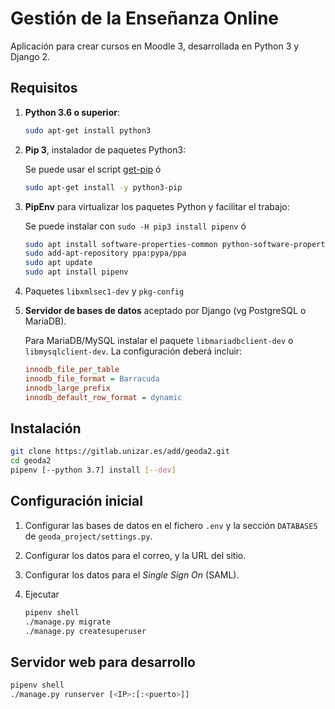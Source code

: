Gestión de la Enseñanza Online
==============================

Aplicación para crear cursos en Moodle 3, desarrollada en Python 3 y Django 2.

Requisitos
----------

1. **Python 3.6 o superior**:

    ```bash
    sudo apt-get install python3
    ```

2. **Pip 3**, instalador de paquetes Python3:

    Se puede usar el script [get-pip](https://pip.pypa.io/en/stable/installing/) ó

    ```bash
    sudo apt-get install -y python3-pip
    ```

3. **PipEnv** para virtualizar los paquetes Python y facilitar el trabajo:

    Se puede instalar con `sudo -H pip3 install pipenv` ó

    ```bash
    sudo apt install software-properties-common python-software-properties
    sudo add-apt-repository ppa:pypa/ppa
    sudo apt update
    sudo apt install pipenv
    ```

4. Paquetes `libxmlsec1-dev` y `pkg-config`
5. **Servidor de bases de datos** aceptado por Django (vg PostgreSQL o MariaDB).

    Para MariaDB/MySQL instalar el paquete `libmariadbclient-dev` o `libmysqlclient-dev`. La configuración deberá incluir:

    ```ini
    innodb_file_per_table
    innodb_file_format = Barracuda
    innodb_large_prefix
    innodb_default_row_format = dynamic
    ```

Instalación
-----------

```bash
git clone https://gitlab.unizar.es/add/geoda2.git
cd geoda2
pipenv [--python 3.7] install [--dev]
```

Configuración inicial
---------------------

1. Configurar las bases de datos en el fichero `.env` y la sección `DATABASES` de `geoda_project/settings.py`.
2. Configurar los datos para el correo, y la URL del sitio.
3. Configurar los datos para el _Single Sign On_ (SAML).
4. Ejecutar

    ```bash
    pipenv shell
    ./manage.py migrate
    ./manage.py createsuperuser
    ```

Servidor web para desarrollo
----------------------------

```bash
pipenv shell
./manage.py runserver [<IP>:[:<puerto>]]
```
